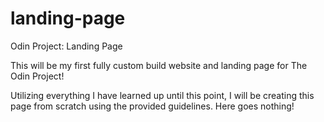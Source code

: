 # landing-page
Odin Project: Landing Page

This will be my first fully custom build website and landing page for The Odin Project!

Utilizing everything I have learned up until this point, I will be creating this page from scratch using the provided guidelines. Here goes nothing!
